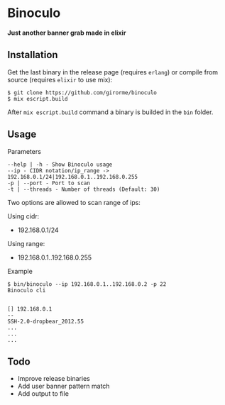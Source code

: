 # Binoculo

**Just another banner grab made in elixir**

## Installation

Get the last binary in the release page (requires `erlang`) or compile from source (requires `elixir` to use mix):

```
$ git clone https://github.com/girorme/binoculo
$ mix escript.build
```

After `mix escript.build` command a binary is builded in the `bin` folder.

## Usage

Parameters
```
--help | -h - Show Binoculo usage
--ip - CIDR notation/ip_range -> 192.168.0.1/24|192.168.0.1..192.168.0.255
-p | --port - Port to scan
-t | --threads - Number of threads (Default: 30)
```

Two options are allowed to scan range of ips:

Using cidr:
- 192.168.0.1/24

Using range:
- 192.168.0.1..192.168.0.255

Example

```
$ bin/binoculo --ip 192.168.0.1..192.168.0.2 -p 22
Binoculo cli


[] 192.168.0.1
--
SSH-2.0-dropbear_2012.55
...
...
...
```

## Todo
- Improve release binaries
- Add user banner pattern match
- Add output to file
